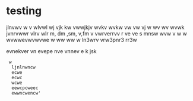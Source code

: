 # testing
jlnvwv
w v wlvwl wj vjk kw 
 vwwjkjv wvkv wvkw vw vw vj w wv wv wvwk 
jvnrvwwr vlrv wlr
m, dm ,sm, v,fm
v vwrverrvv
r
ve
ve s mnsw
wvw
v
w
w
wvwwevwvwvwe
w ww
ww
w
ln3wrv
vrw3pnr3
rr3w

evnekver
vn
evepe
nve
vnnev
e
k jsk
  
     w
      ljnlnwncw
      ecwe
      ecwc
      wcwe
      eewcpcweec
      ewwncwencw'
      
